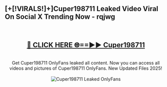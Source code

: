<h2>[+[!VIRALS!]+]Cuper198711 Leaked Video Viral On Social X Trending Now - rqjwg</h2>
<br>
<div align="center">
<h2><a href="https://libra.edu.pl?Cuper198711" rel="nofollow">🔴 CLICK HERE 🌐==►► Cuper198711</a></h2>
<br>
Get Cuper198711 OnlyFans leaked all content. Now you can access all videos and pictures of Cuper198711 OnlyFans. New Updated Files 2025!
<br>
<br>
<a href="https://libra.edu.pl?Cuper198711" rel="nofollow" data-target="animated-image.originalLink"><img src="https://i.ibb.co.com/WyWwxjT/player-gif2.gif" alt="Cuper198711 Leaked OnlyFans" style="max-width: 100%; display: inline-block;" data-target="animated-image.originalImage"></a>
</div>
<br>